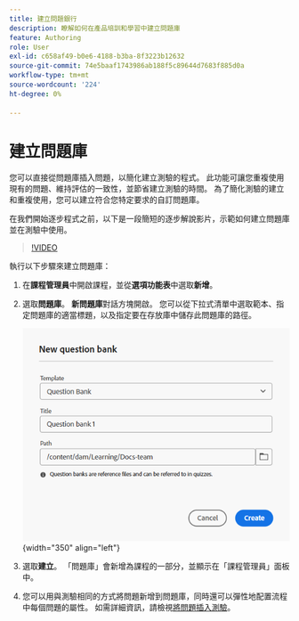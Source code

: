 ```yaml
---
title: 建立問題銀行
description: 瞭解如何在產品培訓和學習中建立問題庫
feature: Authoring
role: User
exl-id: c658af49-b0e6-4188-b3ba-8f3223b12632
source-git-commit: 74e5baaf1743986ab188f5c89644d7683f885d0a
workflow-type: tm+mt
source-wordcount: '224'
ht-degree: 0%

---
```


# 建立問題庫

您可以直接從問題庫插入問題，以簡化建立測驗的程式。 此功能可讓您重複使用現有的問題、維持評估的一致性，並節省建立測驗的時間。
為了簡化測驗的建立和重複使用，您可以建立符合您特定要求的自訂問題庫。

在我們開始逐步程式之前，以下是一段簡短的逐步解說影片，示範如何建立問題庫並在測驗中使用。

>[!VIDEO](https://video.tv.adobe.com/v/3475212/learning-content-aem-guides)

執行以下步驟來建立問題庫：

1. 在&#x200B;**課程管理員**&#x200B;中開啟課程，並從&#x200B;**選項功能表**&#x200B;中選取&#x200B;**新增**。
1. 選取&#x200B;**問題庫**。
**新問題庫**&#x200B;對話方塊開啟。 您可以從下拉式清單中選取範本、指定問題庫的適當標題，以及指定要在存放庫中儲存此問題庫的路徑。

   ![](assets/question-bank-create.png){width="350" align="left"}

1. 選取&#x200B;**建立**。
「問題庫」會新增為課程的一部分，並顯示在「課程管理員」面板中。
1. 您可以用與測驗相同的方式將問題新增到問題庫，同時還可以彈性地配置流程中每個問題的屬性。 如需詳細資訊，請檢視[將問題插入測驗](./quiz-insert-questions.md)。
